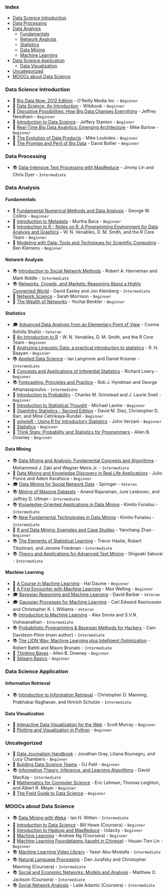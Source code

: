 ### Index
* [Data Science Introduction](#data-science-introduction)
* [Data Processing](#data-processing)
* [Data Analysis](#data-analysis)
	* [Fundamentals](#fundamentals)
	* [Network Analysis](#network-analysis)
	* [Statistics](#statistics)
	* [Data Mining](#data-mining)
	* [Machine Learning](#machine-learning)
* [Data Science Application](#data-science-application)
	* [Data Visualization](#data-visualization)
* [Uncategorized](#uncategorized)
* [MOOCs about Data Science](#moocs-about-data-science)	

### Data Science Introduction
* :closed_book: [Big Data Now: 2012 Edition](http://www.amazon.com/Big-Data-Now-2012-Edition-ebook/dp/B0097E4EBQ) - O'Reilly Media Inc. - `Beginner`
* :closed_book: [Data Science: An Introduction](http://en.wikibooks.org/wiki/Data_Science:_An_Introduction) - Wikibook - `Beginner`
* :closed_book: [Disruptive Possibilities: How Big Data Changes Everything](http://www.amazon.com/Disruptive-Possibilities-Data-Changes-Everything-ebook/dp/B00CLH387W) - Jeffrey Needham - `Beginner`
* :closed_book: [Introduction to Data Science](http://jsresearch.net/) - Jeffery Stanton - `Beginner`
* :closed_book: [Real-Time Big Data Analytics: Emerging Architecture](http://www.amazon.com/Real-Time-Big-Data-Analytics-Architecture-ebook/dp/B00DO33RSW) - Mike Barlow - `Beginner`
* :closed_book: [The Evolution of Data Products](http://www.amazon.com/The-Evolution-Data-Products-ebook/dp/B005QEKQUY/ref=sr_1_63?s=digital-text&ie=UTF8&qid=1351898530&sr=1-63) - Mike Loukides - `Beginner`
* :closed_book: [The Promise and Peril of Big Data](http://www.aspeninstitute.org/sites/default/files/content/docs/pubs/The_Promise_and_Peril_of_Big_Data.pdf) - David Bollier - `Beginner`

### Data Processing
* :books: [Data-Intensive Text Processing with MapReduce](http://lintool.github.io/MapReduceAlgorithms/MapReduce-book-final.pdf) - Jimmy Lin and Chris Dyer - `Intermediate`


### Data Analysis

#### Fundamentals
* :closed_book: [Fundamental Numerical Methods and Data Analysis](http://ads.harvard.edu/books/1990fnmd.book/) - George W. Collins - `Beginner`
* :closed_book: [Introduction to Metadata](http://www.getty.edu/research/publications/electronic_publications/intrometadata/index.html) - Murtha Baca - `Beginner`
* :closed_book: [Introduction to R - Notes on R: A Programming Environment for Data Analysis and Graphics](http://cran.r-project.org/doc/manuals/R-intro.pdf) - W. N. Venables, D. M. Smith, and the R Core Team - `Beginner`
* :closed_book: [Modeling with Data: Tools and Techniques for Scientific Computing](http://modelingwithdata.org/about_the_book.html) - Ben Klemens - `Beginner`

#### Network Analysis
* :books: [Introduction to Social Network Methods](http://faculty.ucr.edu/~hanneman/nettext/) - Robert A. Hanneman and Mark Riddle - `Intermediate`
* :books: [Networks, Crowds, and Markets: Reasoning About a Highly Connected World](http://www.cs.cornell.edu/home/kleinber/networks-book/) - David Easley and Jon Kleinberg - `Intermediate`
* :closed_book: [Network Science](http://barabasilab.neu.edu/networksciencebook/downlPDF.html) - Sarah Morrison - `Beginner`
* :closed_book: [The Wealth of Networks](http://www.benkler.org/Benkler_Wealth_Of_Networks.pdf) - Yochai Benkler - `Beginner`

#### Statistics
* :mortar_board: [Advanced Data Analysis from an Elementary Point of View](http://www.stat.cmu.edu/~cshalizi/ADAfaEPoV/ADAfaEPoV.pdf) - Cosma Rohilla Shalizi - `Veteran`
* :closed_book: [An Introduction to R](http://cran.r-project.org/doc/manuals/R-intro.pdf) - W. N. Venables, D. M. Smith, and the R Core Team - `Beginner`
* :closed_book: [Analyzing Linguistic Data: a practical introduction to statistics](http://www.ualberta.ca/~baayen/publications/baayenCUPstats.pdf) - R. H. Baayan - `Beginner`
* :books: [Applied Data Science](http://columbia-applied-data-science.github.io/appdatasci.pdf) - Ian Langmore and Daniel Krasner - `Intermediate`
* :closed_book: [Concepts and Applications of Inferential Statistics](http://vassarstats.net/textbook/) - Richard Lowry - `Beginner`
* :books: [Forecasting: Principles and Practice](https://www.otexts.org/fpp/) - Rob J. Hyndman and George Athanasopoulos - `Intermediate`
* :closed_book: [Introduction to Probability](http://www.math.umass.edu/~lavine/Book/book.html) - Charles M. Grinstead and J. Laurie Snell - `Beginner`
* :closed_book: [Introduction to Statistical Thought](http://www.math.umass.edu/~lavine/Book/book.pdf) - Michael Lavine - `Beginner`
* :closed_book: [OpenIntro Statistics - Second Edition](http://www.openintro.org/stat/textbook.php) - David M. Diez, Christopher D. Barr, and Mine Cetinkaya-Rundel - `Beginner`
* :closed_book: [simpleR - Using R for Introductory Statistics](http://cran.r-project.org/doc/contrib/Verzani-SimpleR.pdf) - John Verzani - `Beginner`
* :closed_book: [Statistics](http://upload.wikimedia.org/wikipedia/commons/8/82/Statistics.pdf) - `Beginner`
* :closed_book: [Think Stats: Probability and Statistics for Programmers](http://www.greenteapress.com/thinkstats/thinkstats.pdf) - Allen B. Downey - `Beginner`

#### Data Mining
* :books: [Data Mining and Analysis: Fundamental Concepts and Algorithms](http://www2.dcc.ufmg.br/livros/miningalgorithms/files/pdf/dmafca.pdf) - Mohammed J. Zaki and Wagner Meira Jr. - `Intermediate`
* :closed_book: [Data Mining and Knowledge Discovery in Real Life Applications](http://www.intechopen.com/books/data_mining_and_knowledge_discovery_in_real_life_applications) - Julio Ponce and Adem Karahoca - `Beginner`
* :mortar_board: [Data Mining for Social Network Data](http://link.springer.com/book/10.1007%2F978-1-4419-6287-4) - Springer - `Veteran`
* :books: [Mining of Massive Datasets](http://infolab.stanford.edu/~ullman/mmds/book.pdf) - Anand Rajaraman, Jure Leskovec, and Jeffrey D. Ullman - `Intermediate`
* :books: [Knowledge-Oriented Applications in Data Mining](http://www.intechopen.com/books/knowledge-oriented-applications-in-data-mininge) - Kimito Funatsu - `Intermediate`
* :books: [New Fundamental Technologies in Data Mining](http://www.intechopen.com/books/new-fundamental-technologies-in-data-mining) - Kimito Funatsu - `Intermediate`
* :closed_book: [R and Data Mining: Examples and Case Studies](http://cran.r-project.org/doc/contrib/Zhao_R_and_data_mining.pdf) - Yanchang Zhao - `Beginner`
* :books: [The Elements of Statistical Learning](http://statweb.stanford.edu/~tibs/ElemStatLearn/) - Trevor Hastie, Robert Tibshirani, and Jerome Friedman - `Intermediate`
* :books: [Theory and Applications for Advanced Text Mining](http://www.intechopen.com/books/theory-and-applications-for-advanced-text-mining) - Shigeaki Sakurai - `Intermediate`


#### Machine Learning
* :closed_book: [A Course in Machine Learning](http://ciml.info/) - Hal Daume - `Beginner`
* :closed_book: [A First Encounter with Machine Learning](https://www.ics.uci.edu/~welling/teaching/273ASpring10/IntroMLBook.pdf) - Max Welling - `Beginner`
* :mortar_board: [Bayesian Reasoning and Machine Learning](http://web4.cs.ucl.ac.uk/staff/D.Barber/textbook/031013.pdf) - David Barber - `Veteran`
* :mortar_board: [Gaussian Processes for Machine Learning](http://www.gaussianprocess.org/gpml/chapters/) - Carl Edward Rasmussen and Christopher K. I. Williams - `Veteran`
* :books: [Introduction to Machine Learning](http://alex.smola.org/drafts/thebook.pdf) - Alex Smola and S.V.N. Vishwanathan - `Intermediate`
* :books: [Probabilistic Programming & Bayesian Methods for Hackers](http://camdavidsonpilon.github.io/Probabilistic-Programming-and-Bayesian-Methods-for-Hackers/) - Cam Davidson-Pilon (main author) - `Intermediate`
* :books: [The LION Way: Machine Learning plus Intelligent Optimization](http://www.lionsolver.com/LIONbook/) - Robert Battiti and Mauro Brunato - `Intermediate`
* :closed_book: [Thinking Bayes](http://www.greenteapress.com/thinkbayes/) - Allen B. Downey - `Beginner`
* :closed_book: [Sklearn Basics](http://nbviewer.ipython.org/github/jakevdp/sklearn_scipy2013/tree/master/notebooks/) - `Beginner`

### Data Science Application

#### Information Retrieval
* :books: [Introduction to Information Retrieval](http://nlp.stanford.edu/IR-book/) - Christopher D. Manning, Prabhakar Raghavan, and Hinrich Schutze - `Intermediate`

#### Data Visualization
* :closed_book: [Interactive Data Visualization for the Web](http://chimera.labs.oreilly.com/books/1230000000345/index.html) - Scott Murray - `Beginner`
* :closed_book: [Plotting and Visualization in Python](http://nbviewer.ipython.org/urls/gist.github.com/fonnesbeck/5850463/raw/a29d9ffb863bfab09ff6c1fc853e1d5bf69fe3e4/3.+Plotting+and+Visualization.ipynb) - `Beginner`


### Uncategorized
* :closed_book: [Data Journalism Handbook](http://datajournalismhandbook.org/1.0/en/) - Jonathan Gray, Liliana Bounegru, and Lucy Chambers - `Beginner`
* :closed_book: [Building Data Science Teams](http://assets.en.oreilly.com/1/eventseries/23/Building-Data-Science-Teams.pdf) - DJ Patil - `Beginner`
* :books: [Information Theory, Inference, and Learning Algorithms](http://www.inference.phy.cam.ac.uk/itprnn/book.html) - David MacKay - `Intermediate`
* :closed_book: [Mathematics for Computer Science](http://ocw.mit.edu/courses/electrical-engineering-and-computer-science/6-042j-mathematics-for-computer-science-fall-2010/readings/MIT6_042JF10_notes.pdf) - Eric Lehman, Thomas Leighton, and Albert R. Meyer - `Beginner`
* :closed_book: [The Field Guide to Data Science](http://www.boozallen.com/media/file/The-Field-Guide-to-Data-Science.pdf) - `Beginner`


### MOOCs about Data Science
* :books: [Data Mining with Weka](http://www.cs.waikato.ac.nz/ml/weka/mooc/dataminingwithweka/) - Ian H. Witten - `Intermediate`
* :closed_book: [Introduction to Data Science](https://class.coursera.org/datasci-001/class) - Bill Howe (Coursera) - `Beginner`
* :closed_book: [Introduction to Hadoop and MapReduce](https://www.udacity.com/course/ud617) - Udacity - `Beginner`
* :closed_book: [Machine Learning](https://class.coursera.org/ml-003/class) - Andrew Ng (Coursera) - `Beginner`
* :closed_book: [Machine Learning Foundatiaons (taught in Chinese)](https://class.coursera.org/ntumlone-001) - Hsuan-Tien Lin - `Beginner`
* :books: [Machine Learning Video Library](http://work.caltech.edu/library/#!?goback=.gde_35222_member_5810981726511443971) - Yaser Abu-Mostafa - `Intermediate`
* :books: [Natural Language Processing](https://class.coursera.org/nlp/lecture/preview) - Dan Jurafsky and Christopher Manning (Coursera) - `Intermediate`
* :books: [Social and Economic Networks: Models and Analysis](https://class.coursera.org/networksonline-001/class) - Matthew O. Jackson (Coursera) - `Intermediate`
* :books: [Social Network Analysis](https://class.coursera.org/sna-003/class) - Lada Adamic (Coursera) - `Intermediate`
